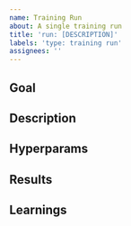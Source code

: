 ```yaml
---
name: Training Run
about: A single training run
title: 'run: [DESCRIPTION]'
labels: 'type: training run'
assignees: ''
---
```


## Goal


## Description


## Hyperparams


## Results


## Learnings
